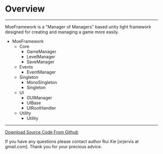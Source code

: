 # Overview

* * * * *

MoeFramework is a "Manager of Managers" based unity light framework designed for creating and managing a game more easily.

* MoeFramework
  * Core
    * GameManager
    * LevelManager
    * SaveManager
  * Events
    * EventManager
  * Singleton
    * MonoSingleton
    * Singleton
  * UI
    * GUIManager
    * UIBase
    * UIRootHandler
  * Utility
    * Utility


* * * * *


[Download Source Code From Github](https://github.com/xrjervis/MoeFramework)

If you have any questions please contact author Rui Xie [xrjervis at gmail.com]. Thank you for your precious advice.